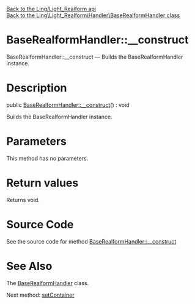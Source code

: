 [Back to the Ling/Light_Realform api](https://github.com/lingtalfi/Light_Realform/blob/master/doc/api/Ling/Light_Realform.md)<br>
[Back to the Ling\Light_Realform\Handler\BaseRealformHandler class](https://github.com/lingtalfi/Light_Realform/blob/master/doc/api/Ling/Light_Realform/Handler/BaseRealformHandler.md)


BaseRealformHandler::__construct
================



BaseRealformHandler::__construct — Builds the BaseRealformHandler instance.




Description
================


public [BaseRealformHandler::__construct](https://github.com/lingtalfi/Light_Realform/blob/master/doc/api/Ling/Light_Realform/Handler/BaseRealformHandler/__construct.md)() : void




Builds the BaseRealformHandler instance.




Parameters
================

This method has no parameters.


Return values
================

Returns void.








Source Code
===========
See the source code for method [BaseRealformHandler::__construct](https://github.com/lingtalfi/Light_Realform/blob/master/Handler/BaseRealformHandler.php#L67-L73)


See Also
================

The [BaseRealformHandler](https://github.com/lingtalfi/Light_Realform/blob/master/doc/api/Ling/Light_Realform/Handler/BaseRealformHandler.md) class.

Next method: [setContainer](https://github.com/lingtalfi/Light_Realform/blob/master/doc/api/Ling/Light_Realform/Handler/BaseRealformHandler/setContainer.md)<br>

